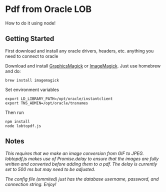 #  Pdf from Oracle LOB
How to do it using node!
 
## Getting Started

First download and install any oracle drivers, headers, etc. anything you need to connect to oracle

Download and install [GraphicsMagick](http://www.graphicsmagick.org/) or [ImageMagick](http://www.imagemagick.org/). Just use homebrew and do:

    brew install imagemagick

Set environment variables


    export LD_LIBRARY_PATH=/opt/oracle/instantclient
    export TNS_ADMIN=/opt/oracle/tnsnames


Then run

    npm install 
    node lobtopdf.js
    
## Notes

*This requires that we make an image conversion from GIF to JPEG. lobtopdf.js makes use of Promise.delay to ensure that 
the images are fully written and converted before adding them to a pdf. The delay is currently set to 
 500 ms but may need to be adjusted.* 
 
*The config file (ommited) just has the database username, password, and connection string. Enjoy!*  
